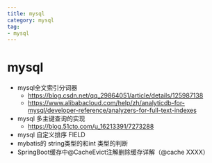 ```yaml
---
title: mysql
category: mysql
tag:
- mysql
---
```


# mysql
+ mysql全文索引分词器 
  + https://blog.csdn.net/qq_29864051/article/details/125987138
  + https://www.alibabacloud.com/help/zh/analyticdb-for-mysql/developer-reference/analyzers-for-full-text-indexes
+ mysql 多主键查询的实现
  + https://blog.51cto.com/u_16213391/7273288
+ mysql 自定义排序 FIELD
+ mybatis的 string类型的和int 类型的判断
+ SpringBoot缓存中@CacheEvict注解删除缓存详解（@cache XXXX）